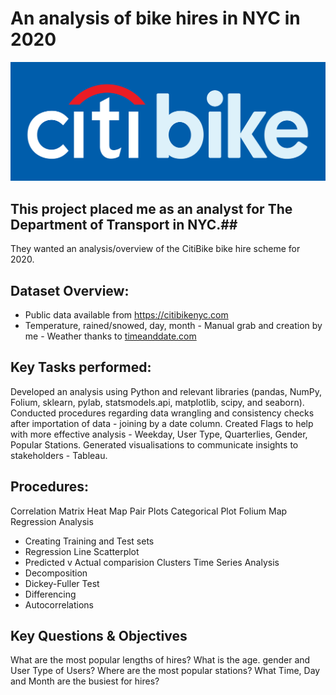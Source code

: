 # An analysis of bike hires in NYC in 2020

![CitiBike Logo](/01%20Project%20Management/Citi_Bike_logo.jpg)

## This project placed me as an analyst for The Department of Transport in NYC.##
They wanted an analysis/overview of the CitiBike bike hire scheme for 2020.

## Dataset Overview:
 - Public data available from https://citibikenyc.com
 - Temperature, rained/snowed, day, month - Manual grab and creation by me - Weather thanks to [timeanddate.com](https://www.timeanddate.com/weather/usa/new-york/historic?month=12&year=2020)

## Key Tasks performed:
Developed an analysis using Python and relevant libraries (pandas, NumPy, Folium, sklearn, pylab, statsmodels.api,  matplotlib, scipy, and seaborn).
Conducted procedures regarding data wrangling and consistency checks after importation of data - joining by a date column.
Created Flags to help with more effective analysis - Weekday, User Type, Quarterlies, Gender, Popular Stations.
Generated visualisations to communicate insights to stakeholders - Tableau.

## Procedures:
Correlation Matrix Heat Map
Pair Plots
Categorical Plot
Folium Map
Regression Analysis
 - Creating Training and Test sets
 - Regression Line Scatterplot
 - Predicted v Actual comparision
Clusters
Time Series Analysis
 - Decomposition
 - Dickey-Fuller Test
 - Differencing
 - Autocorrelations


## Key Questions & Objectives
What are the most popular lengths of hires?
What is the age. gender and User Type of Users?
Where are the most popular stations?
What Time, Day and Month are the busiest for hires?
